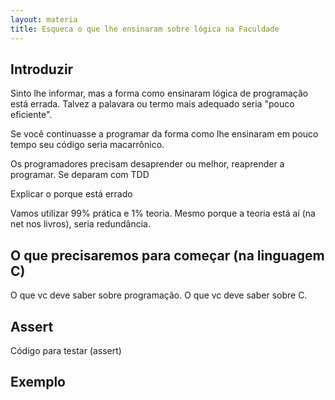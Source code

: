 ```yaml
---
layout: materia
title: Esqueca o que lhe ensinaram sobre lógica na Faculdade
---
```



Introduzir
---


Sinto lhe informar, mas a forma como ensinaram lógica de programação está errada.
Talvez a palavara ou termo mais adequado seria "pouco eficiente".

Se você continuasse a programar da forma como lhe ensinaram em pouco tempo seu código seria macarrônico.

Os programadores precisam desaprender ou melhor, reaprender a programar.
Se deparam com TDD


Explicar o porque está errado

Vamos utilizar 99% prática e 1% teoria.
Mesmo porque a teoria está aí (na net nos livros), seria redundância.


O que precisaremos para começar (na linguagem C)
---

O que vc deve saber sobre programação.
O que vc deve saber sobre C.


Assert
---

Código para testar (assert)



Exemplo
---